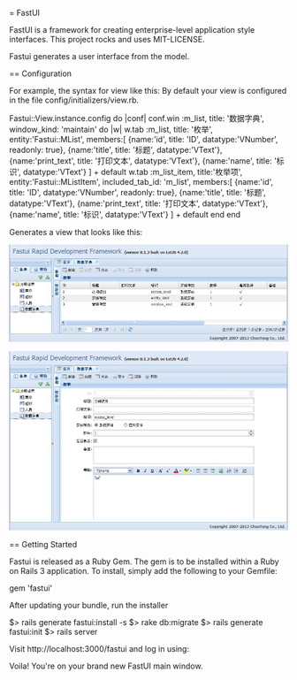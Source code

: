 = FastUI

FastUI is a framework for creating enterprise-level application style interfaces.
This project rocks and uses MIT-LICENSE.

Fastui generates a user interface from the model.

== Configuration

For example, the syntax for view like this:
By default your view is configured in the file config/initializers/view.rb.

  Fastui::View.instance.config do |conf|
    conf.win :m_list, title: '数据字典', window_kind: 'maintain' do |w|
      w.tab :m_list, title: '枚举', entity:'Fastui::MList', members:[
        {name:'id', title: 'ID', datatype:'VNumber', readonly: true},
        {name:'title', title: '标题', datatype:'VText'},
        {name:'print_text', title: '打印文本', datatype:'VText'},
        {name:'name', title: '标识', datatype:'VText'}
      ] + default
      w.tab :m_list_item, title:'枚举项', entity:'Fastui::MListItem', included_tab_id: 'm_list', members:[
        {name:'id', title: 'ID', datatype:'VNumber', readonly: true},
        {name:'title', title: '标题', datatype:'VText'},
        {name:'print_text', title: '打印文本', datatype:'VText'},
        {name:'name', title: '标识', datatype:'VText'}
      ] + default
    end
  end

Generates a view that looks like this:

  ![fastui view](https://github.com/songgz/fastui/raw/master/doc/fastui_grid.jpg "fastui view")

  ![fastui view](https://github.com/songgz/fastui/raw/master/doc/fastui_form.jpg "fastui view")

== Getting Started

Fastui is released as a Ruby Gem. The gem is to be installed within a Ruby
on Rails 3 application. To install, simply add the following to your Gemfile:

  gem 'fastui'

After updating your bundle, run the installer

  $> rails generate fastui:install -s
  $> rake db:migrate
  $> rails generate fastui:init
  $> rails server

Visit http://localhost:3000/fastui and log in using:

Voila! You're on your brand new FastUI main window.
